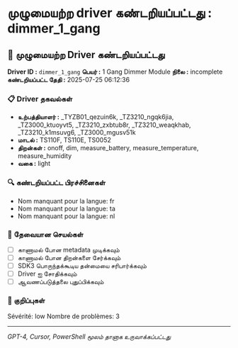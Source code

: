 # முழுமையற்ற driver கண்டறியப்பட்டது : dimmer_1_gang

## 🚨 முழுமையற்ற Driver கண்டறியப்பட்டது

**Driver ID :** `dimmer_1_gang`
**பெயர் :** 1 Gang Dimmer Module
**நிலை :** incomplete
**கண்டறியப்பட்ட தேதி :** 2025-07-25 06:12:36

### 📋 Driver தகவல்கள்
- **உற்பத்தியாளர் :** _TYZB01_qezuin6k, _TZ3210_ngqk6jia, _TZ3000_ktuoyvt5, _TZ3210_zxbtub8r, _TZ3210_weaqkhab, _TZ3210_k1msuvg6, _TZ3000_mgusv51k
- **மாடல் :** TS110F, TS110E, TS0052
- **திறன்கள் :** onoff, dim, measure_battery, measure_temperature, measure_humidity
- **வகை :** light

### 🔍 கண்டறியப்பட்ட பிரச்சினைகள்
- Nom manquant pour la langue: fr
- Nom manquant pour la langue: ta
- Nom manquant pour la langue: nl

### 🎯 தேவையான செயல்கள்
- [ ] காணாமல் போன metadata முடிக்கவும்
- [ ] காணாமல் போன திறன்களை சேர்க்கவும்
- [ ] SDK3 பொருந்தக்கூடிய தன்மையை சரிபார்க்கவும்
- [ ] Driver ஐ சோதிக்கவும்
- [ ] ஆவணப்படுத்தலை புதுப்பிக்கவும்

### 📝 குறிப்புகள்
Sévérité: low
Nombre de problèmes: 3

---
*GPT-4, Cursor, PowerShell மூலம் தானாக உருவாக்கப்பட்டது*


